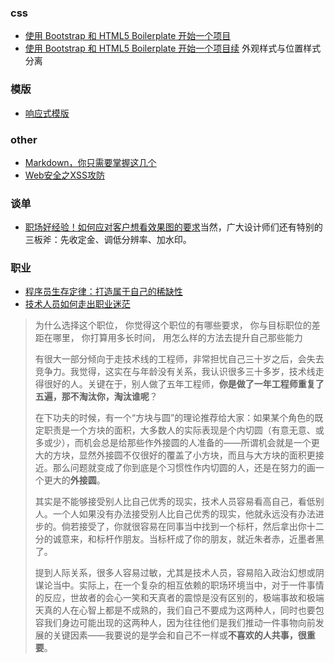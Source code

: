### css
* [使用 Bootstrap 和 HTML5 Boilerplate 开始一个项目](http://www.cnblogs.com/xyzhanjiang/p/3790646.html)
* [使用 Bootstrap 和 HTML5 Boilerplate 开始一个项目续](http://www.cnblogs.com/xyzhanjiang/p/3804481.html)
  外观样式与位置样式分离

### 模版
* [响应式模版](http://html5up.net/)

### other
* [Markdown，你只需要掌握这几个](http://www.cnblogs.com/crazyant007/p/4220066.html)
* [Web安全之XSS攻防](http://caibaojian.com/xss.html)


### 谈单
* [职场好经验！如何应对客户想看效果图的要求](http://www.uisdc.com/deal-with-mockup-require)当然，广大设计师们还有特别的三板斧：先收定金、调低分辨率、加水印。

### 职业
* [程序员生存定律：打造属于自己的稀缺性](http://www.admin10000.com/document/4854.html)
* [技术人员如何走出职业迷茫](http://mp.weixin.qq.com/s?__biz=MjM5MTA1MjAxMQ==&mid=203288102&idx=1&sn=bb8dcc5908093349e9c1f4cd4675cda8&scene=0#rd)

> 为什么选择这个职位，
> 你觉得这个职位的有哪些要求，
> 你与目标职位的差距在哪里，
> 你打算用多长时间，
> 用怎么样的方法去提升自己那些能力
> 
> 有很大一部分倾向于走技术线的工程师，非常担忧自己三十岁之后，会失去竞争力。我觉得，这实在与年龄没有关系，我认识很多三十多岁，技术线走得很好的人。关键在于，别人做了五年工程师，**你是做了一年工程师重复了五遍，那不淘汰你，淘汰谁呢**？
> 
> 在下功夫的时候，有一个“方块与圆”的理论推荐给大家：如果某个角色的既定职责是一个方块的面积，大多数人的实际表现是个内切圆（有意无意、或多或少），而机会总是给那些作外接圆的人准备的——所谓机会就是一个更大的方块，显然外接圆不仅很好的覆盖了小方块，而且与大方块的面积更接近。那么问题就变成了你到底是个习惯性作内切圆的人，还是在努力的画一个更大的**外接圆**。
> 
> 其实是不能够接受别人比自己优秀的现实，技术人员容易看高自己，看低别人。一个人如果没有办法接受别人比自己优秀的现实，他就永远没有办法进步的。倘若接受了，你就很容易在同事当中找到一个标杆，然后拿出你十二分的诚意来，和标杆作朋友。当标杆成了你的朋友，就近朱者赤，近墨者黑了。
> 
> 提到人际关系，很多人容易过敏，尤其是技术人员，容易陷入政治幻想或阴谋论当中。实际上，在一个复杂的相互依赖的职场环境当中，对于一件事情的反应，世故者的会心一笑和天真者的震惊是没有区别的，极端事故和极端天真的人在心智上都是不成熟的，我们自己不要成为这两种人，同时也要包容我们身边可能出现的这两种人，因为往往他们是我们推动一件事物向前发展的关键因素——我要说的是学会和自己不一样或**不喜欢的人共事，很重要**。

